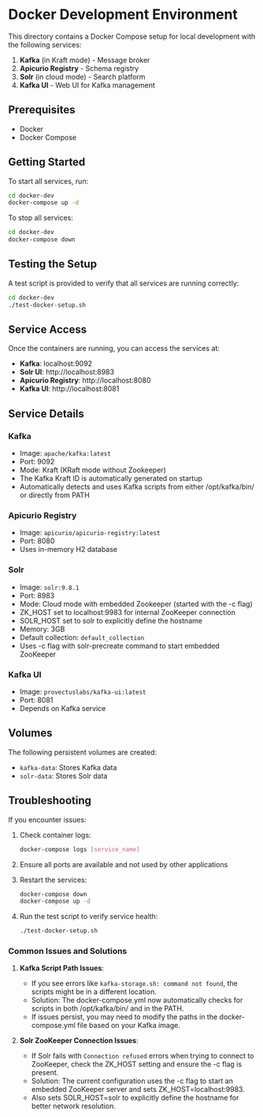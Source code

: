 # Docker Development Environment

This directory contains a Docker Compose setup for local development with the following services:

1. **Kafka** (in Kraft mode) - Message broker
2. **Apicurio Registry** - Schema registry
3. **Solr** (in cloud mode) - Search platform
4. **Kafka UI** - Web UI for Kafka management

## Prerequisites

- Docker
- Docker Compose

## Getting Started

To start all services, run:

```bash
cd docker-dev
docker-compose up -d
```

To stop all services:

```bash
cd docker-dev
docker-compose down
```

## Testing the Setup

A test script is provided to verify that all services are running correctly:

```bash
cd docker-dev
./test-docker-setup.sh
```

## Service Access

Once the containers are running, you can access the services at:

- **Kafka**: localhost:9092
- **Solr UI**: http://localhost:8983
- **Apicurio Registry**: http://localhost:8080
- **Kafka UI**: http://localhost:8081

## Service Details

### Kafka

- Image: `apache/kafka:latest`
- Port: 9092
- Mode: Kraft (KRaft mode without Zookeeper)
- The Kafka Kraft ID is automatically generated on startup
- Automatically detects and uses Kafka scripts from either /opt/kafka/bin/ or directly from PATH

### Apicurio Registry

- Image: `apicurio/apicurio-registry:latest`
- Port: 8080
- Uses in-memory H2 database

### Solr

- Image: `solr:9.8.1`
- Port: 8983
- Mode: Cloud mode with embedded Zookeeper (started with the -c flag)
- ZK_HOST set to localhost:9983 for internal ZooKeeper connection
- SOLR_HOST set to solr to explicitly define the hostname
- Memory: 3GB
- Default collection: `default_collection`
- Uses -c flag with solr-precreate command to start embedded ZooKeeper

### Kafka UI

- Image: `provectuslabs/kafka-ui:latest`
- Port: 8081
- Depends on Kafka service

## Volumes

The following persistent volumes are created:

- `kafka-data`: Stores Kafka data
- `solr-data`: Stores Solr data

## Troubleshooting

If you encounter issues:

1. Check container logs:
   ```bash
   docker-compose logs [service_name]
   ```

2. Ensure all ports are available and not used by other applications

3. Restart the services:
   ```bash
   docker-compose down
   docker-compose up -d
   ```

4. Run the test script to verify service health:
   ```bash
   ./test-docker-setup.sh
   ```

### Common Issues and Solutions

1. **Kafka Script Path Issues**:
    - If you see errors like `kafka-storage.sh: command not found`, the scripts might be in a different location.
    - Solution: The docker-compose.yml now automatically checks for scripts in both /opt/kafka/bin/ and in the PATH.
    - If issues persist, you may need to modify the paths in the docker-compose.yml file based on your Kafka image.

2. **Solr ZooKeeper Connection Issues**:
    - If Solr fails with `Connection refused` errors when trying to connect to ZooKeeper, check the ZK_HOST setting and ensure the -c flag
      is present.
    - Solution: The current configuration uses the -c flag to start an embedded ZooKeeper server and sets ZK_HOST=localhost:9983.
    - Also sets SOLR_HOST=solr to explicitly define the hostname for better network resolution.
